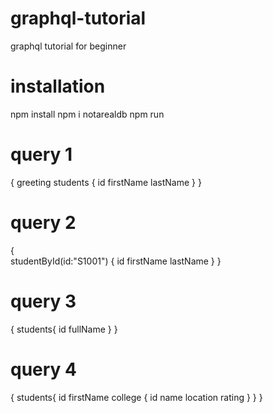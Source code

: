 # graphql-tutorial

graphql tutorial for beginner

# installation

npm install
npm i notarealdb
npm run

# query 1

{
greeting
students {
id
firstName
lastName
}
}

# query 2

{  
 studentById(id:"S1001") {
id
firstName
lastName
}
}

# query 3

{
students{
id
fullName
}
}

# query 4

{
students{
id
firstName
college {
id
name
location
rating
}
}
}
